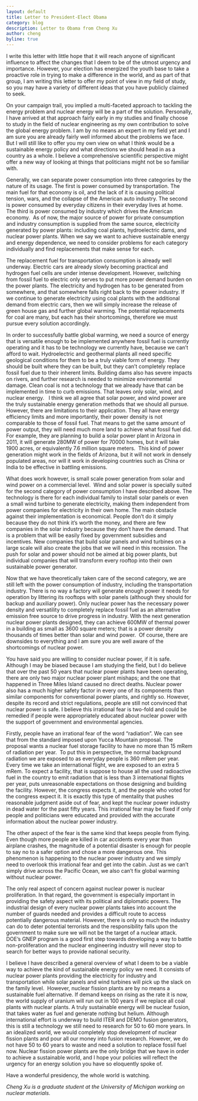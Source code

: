 ```yaml
---
layout: default
title: Letter to President-Elect Obama 
category: blog
description: Letter to Obama from Cheng Xu
author: cheng
byline: true
---
```

<div class="row">
<div class="col-md-8" markdown="1">


I write this letter with little hope
that it will reach anyone of significant influence to affect the changes that I
deem to be of the utmost urgency and importance. However, your election has
energized the youth base to take a proactive role in trying to make a
difference in the world, and as part of that group, I am writing this letter to
offer my point of view in my field of study, so you may have a variety of
different ideas that you have publicly claimed to seek.  

On
your campaign trail, you implied a multi-faceted approach to tackling the
energy problem and nuclear energy will be a part of the solution. Personally, I
have arrived at that approach fairly early in my studies and finally choose to
study in the field of nuclear engineering as my own contribution to solve the
global energy problem. I am by no means an expert in my field yet and I am sure
you are already fairly well informed about the problems we face. But I will
still like to offer you my own view on what I think would be a sustainable
energy policy and what directions we should head in as a country as a whole. I
believe a comprehensive scientific perspective might offer a new way of looking
at things that politicians might not be so familiar with. 

Generally, we can separate power consumption into three categories
by the nature of its usage. The first is power consumed by transportation. The
main fuel for that economy is oil, and the lack of it is causing political
tension, wars, and the collapse of the American auto industry. The second is
power consumed by everyday citizens in their everyday lives at home. The third
is power consumed by industry which drives the American economy.  As of now,
the major source of power for private consumption and industry consumption is
supplied from the same source, electricity generated by power plants: including
coal plants, hydroelectric dams, and nuclear power plants. When we say we want
to achieve sustainable energy and energy dependence, we need to consider
problems for each category individually and find replacements that make sense
for each. 

The replacement fuel for transportation consumption
is already well underway. Electric cars are already slowly becoming practical
and hydrogen fuel cells are under intense development. However, switching from
fossil fuel to electric only serves to put more power demand burden on the
power plants. The electricity and hydrogen has to be generated from somewhere,
and that somewhere falls right back to the power industry. If we continue to
generate electricity using coal plants with the additional demand from electric
cars, then we will simply increase the release of green house gas and further
global warming. The potential replacements for coal are many, but each has
their shortcomings, therefore we must pursue every solution accordingly. 

In order to successfully battle global warming, we need a source of
energy that is versatile enough to be implemented anywhere fossil fuel is
currently operating and it has to be technology we currently have, because we
can’t afford to wait. Hydroelectric and geothermal plants all need specific
geological conditions for them to be a truly viable form of energy. They should
be built where they can be built, but they can’t completely replace fossil fuel
due to their inherent limits. Building dams also has severe impacts on rivers,
and further research is needed to minimize environmental damage. Clean coal is
not a technology that we already have that can be implemented in time to curb
emissions. That leaves only solar, wind, and nuclear energy. 
 
I think we all agree that solar power, and wind power are the truly
sustainable energy generation methods that we should all pursue. However, there
are limitations to their application. They all have energy efficiency limits
and more importantly, their power density is not comparable to those of fossil
fuel. That means to get the same amount of power output, they will need much
more land to achieve what fossil fuel did. For example, they are planning to
build a solar power plant in Arizona in 2011, it will generate 280MW of power
for 70000 homes, but it will take 1900 acres, or equivalently 7.6 million
square meters.  This kind of power generation might work in the fields of
Arizona, but it will not work in densely populated areas, nor will it work in
developing countries such as China or India to be effective in battling
emissions. 

What does work however, is small scale power
generation from solar and wind power on a commercial level.  Wind and solar
power is specially suited for the second category of power consumption I have
described above. The technology is there for each individual family to install
solar panels or even a small wind turbine to generate electricity, making them
independent from power companies for electricity in their own home. The main
obstacle against their implementation is economical. People don’t do it simply
because they do not think it’s worth the money, and there are few companies in
the solar industry because they don’t have the demand. That is a problem that
will be easily fixed by government subsidies and incentives. New companies that
build solar panels and wind turbines on a large scale will also create the jobs
that we will need in this recession. The push for solar and power should not be
aimed at big power plants, but individual companies that will transform every
rooftop into their own sustainable power generator. 

Now that
we have theoretically taken care of the second category, we are still left with
the power consumption of industry, including the transportation industry. There
is no way a factory will generate enough power it needs for operation by
littering its rooftops with solar panels (although they should for backup and
auxiliary power). Only nuclear power has the necessary power density and
versatility to completely replace fossil fuel as an alternative emission free
source to drive progress in industry. With the next generation nuclear power
plants designed, they can achieve 600MW of thermal power in a building as small
as 3600 square meters; that is a power density thousands of times better than
solar and wind power.  Of course, there are downsides to everything and I am
sure you are well aware of the shortcomings of nuclear power. 

You have said you are willing to consider nuclear power, if it is
safe. Although I may be biased because I am studying the field, but I do
believe that over the past 50 years that nuclear power plants have been
operating, there are only two major nuclear power plant mishaps; and the one
that happened in Three Miles Island caused no direct deaths. Nuclear power also
has a much higher safety factor in every one of its components than similar
components for conventional power plants, and rightly so. However, despite its
record and strict regulations, people are still not convinced that nuclear
power is safe. I believe this irrational fear is two-fold and could be remedied
if people were appropriately educated about nuclear power with the support of
government and environmental agencies.  

Firstly, people have
an irrational fear of the word “radiation”. We can see that from the standard
imposed upon Yucca Mountain proposal. The proposal wants a nuclear fuel storage
facility to have no more than 15 mRem of radiation per year.  To put this in
perspective, the normal background radiation we are exposed to as everyday
people is 360 mRem per year. Every time we take an international flight, we are
exposed to an extra 5 mRem. To expect a facility, that is suppose to house all
the used radioactive fuel in the country to emit radiation that is less than 3
international flights per year, puts unreasonable expectations on those
designing and building the facility. However, the congress expects it, and the
people who voted for the congress expect it. It is exactly this type of
mentality that pushes reasonable judgment aside out of fear, and kept the
nuclear power industry in dead water for the past fifty years. This irrational
fear may be fixed if only people and politicians were educated and provided
with the accurate information about the nuclear power industry.

The other aspect of the fear is the same kind that keeps people from
flying. Even though more people are killed in car accidents every year than
airplane crashes, the magnitude of a potential disaster is enough for people to
say no to a safer option and chose a more dangerous one. This phenomenon is
happening to the nuclear power industry and we simply need to overlook this
irrational fear and get into the cabin. Just as we can’t simply drive across
the Pacific Ocean, we also can’t fix global warming without nuclear power.


The only real aspect of concern against nuclear
power is nuclear proliferation. In that regard, the government is especially
important in providing the safety aspect with its political and diplomatic
powers. The industrial design of every nuclear power plants takes into account
the number of guards needed and provides a difficult route to access
potentially dangerous material. However, there is only so much the industry can
do to deter potential terrorists and the responsibility falls upon the
government to make sure we will not be the target of a nuclear attack. DOE’s
GNEP program is a good first step towards developing a way to battle
non-proliferation and the nuclear engineering industry will never stop to
search for better ways to provide national security.


I believe I have described a general overview of what I deem to be a viable way
to achieve the kind of sustainable energy policy we need. It consists of
nuclear power plants providing the electricity for industry and transportation
while solar panels and wind turbines will pick up the slack on the family
level.  However, nuclear fission plants are by no means a sustainable fuel
alternative. If demand keeps on rising as the rate it is now, the world supply
of uranium will run out in 100 years if we replace all coal plants with nuclear
plants. A truly sustainable energy will be nuclear fusion, that takes water as
fuel and generate nothing but helium. Although international effort is underway
to build ITER and DEMO fusion generators, this is still a technology we still
need to research for 50 to 60 more years. In an idealized world, we would
completely stop development of nuclear fission plants and pour all our money
into fusion research. However, we do not have 50 to 60 years to waste and need
a solution to replace fossil fuel now. Nuclear fission power plants are the
only bridge that we have in order to achieve a sustainable world, and I hope
your policies will reflect the urgency for an energy solution you have so
eloquently spoke of.

Have a wonderful presidency, the whole world is watching.

*Cheng Xu is a graduate student at the University of Michigan working on nuclear
materials.*

</div>
</div>
